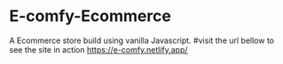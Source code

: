 # E-comfy-Ecommerce
A Ecommerce store build using vanilla Javascript.
#visit the url bellow to see the site in action
https://e-comfy.netlify.app/
